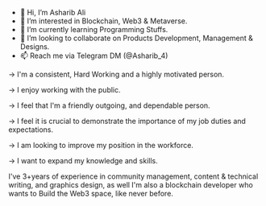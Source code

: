 - 👋 Hi, I’m Asharib Ali
- 👀 I’m interested in Blockchain, Web3 & Metaverse.
- 🌱 I’m currently learning Programming Stuffs.
- 💞️ I’m looking to collaborate on Products Development, Management & Designs.
- 📫 Reach me via Telegram DM (@Asharib_4)

→ I'm a consistent, Hard Working and a highly motivated person.

→ I enjoy working with the public.

→ I feel that I'm a friendly outgoing, and dependable person.

→ I feel it is crucial to demonstrate the importance of my job duties and
expectations.

→ I am looking to improve my position in the workforce.

→ I want to expand my knowledge and skills.

I've 3+years of experience in community management, content & technical writing,
and graphics design, as well I'm also a blockchain developer who wants to Build
the Web3 space, like never before.